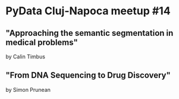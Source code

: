 # PyData Cluj-Napoca meetup #14

## "Approaching the semantic segmentation in medical problems"
by Calin Timbus 

## "From DNA Sequencing to Drug Discovery"
by Simon Prunean 

